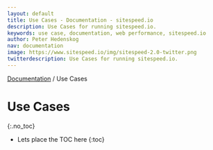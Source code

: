 ```yaml
---
layout: default
title: Use Cases - Documentation - sitespeed.io
description: Use Cases for running sitespeed.io.
keywords: use case, documentation, web performance, sitespeed.io
author: Peter Hedenskog
nav: documentation
image: https://www.sitespeed.io/img/sitespeed-2.0-twitter.png
twitterdescription: Use Cases for running sitespeed.io.
---
```

[Documentation](/sitespeed.io/documentation/) / Use Cases

# Use Cases
{:.no_toc}

* Lets place the TOC here
{:toc}
